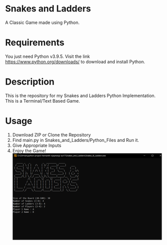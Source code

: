 # Snakes and Ladders 
A Classic Game made using Python.

# Requirements
You just need Python v3.9.5. 
Visit the link https://www.python.org/downloads/ to download and install Python.

# Description
This is the repository for my Snakes and Ladders Python Implementation.
This is a Terminal/Text Based Game.

# Usage
1. Download ZIP or Clone the Repository
2. Find main.py in Snakes_and_Ladders/Python_Files and Run it.
3. Give Appropriate Inputs
4. Enjoy the Game!
![screenshot](Snakes_and_Ladders\Python_Files\Screenshot-1.png)
